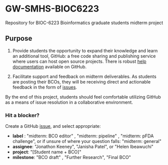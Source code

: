 # GW-SMHS-BIOC6223
Repository for BIOC-6223 Bioinformatics graduate students midterm project

## Purpose
1. Provide students the opportunity to expand their knowledge and learn an additional tool, GitHub: a free code sharing and publishing service where users can host open source projects. There is robust [help documentation](https://github.com/about) available on GitHub.

2. Facilitate support and feedback on midterm deliverables. As students are posting their BCOs, they will be receiving direct and actionable feedback in the form of [issues](https://github.com/biocompute-objects/GW-SMHS-BIOC6223/issues). 

By the end of this project, students should feel comfortable utilizing GitHub as a means of issue resolution in a collaborative environment. 


### **Hit a blocker?** 
Create a GitHub [issue](https://github.com/biocompute-objects/GW-SMHS-BIOC6223/issues/new), and select appropriate:
  * **label** : "midterm: BCO editor" , "midterm: pipeline" , "midterm: pFDA challenge", or if unsure of where your question falls: "midterm: general"
  * **assignee**: "Jonathon Keeney", "Janisha Patel", or "Helen Ibeawuchi"
  * **project**: "[Student name + BCO]"
  * **milestone**: "BCO draft" , "Further Research", "Final BCO"
  




